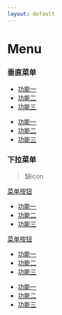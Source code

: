 ```yaml
---
layout: default
---
```


# Menu

### 垂直菜单


<div class="ui-vertical-menu">
    <ul>
        <li><a href="#" class="menu-item">功能一</a></li>
        <li><a href="#" class="menu-item">功能二</a></li>
        <li><a href="#" class="menu-item">功能三</a></li>
    </ul>
</div>



<div class="ui-vertical-menu small">
    <ul>
        <li><a href="#" class="menu-item">功能一</a></li>
        <li><a href="#" class="menu-item">功能二</a></li>
        <li><a href="#" class="menu-item">功能三</a></li>
    </ul>
</div>


### 下拉菜单

> 缺icon


<div class="ui-dropdown">
    <a href="#" class="ui-button">菜单按钮<i class="iconfont icon-ceshi"></i></a>
    <div class="menu-wrap">
        <div class="ui-vertical-menu">
            <ul>
                <li><a href="#" class="menu-item">功能一</a></li>
                <li><a href="#" class="menu-item">功能二</a></li>
                <li><a href="#" class="menu-item">功能三</a></li>
            </ul>
        </div>
    </div>
</div>



<div class="ui-dropdown">
    <a href="#" class="ui-button small">菜单按钮<i class="fa fa-angle-down ml-20"></i></a>
    <div class="menu-wrap">
        <div class="ui-vertical-menu small">
            <ul>
                <li><a href="#" class="menu-item">功能一</a></li>
                <li><a href="#" class="menu-item">功能二</a></li>
                <li><a href="#" class="menu-item">功能三</a></li>
            </ul>
        </div>
    </div>
</div>



<a href="#" class="ui-icon-button"><i class="fa fa-eye"></i></a>
<a href="#" class="ui-icon-button"><i class="fa fa-edit"></i></a>
<div class="ui-dropdown drp-icon">
    <a href="javascript:;" class="ui-icon-button"><i class="fa fa-ellipsis-h"></i></a>
    <div class="menu-wrap">
        <div class="ui-vertical-menu">
            <ul>
                <li><a href="#" class="menu-item">功能一</a></li>
                <li><a href="#" class="menu-item">功能二</a></li>
                <li><a href="#" class="menu-item">功能三</a></li>
            </ul>
        </div>
    </div>
</div>

